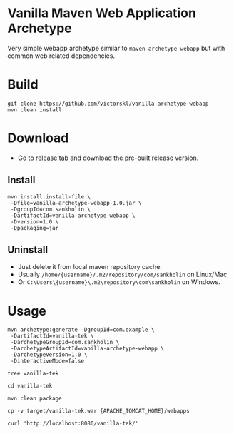 # Vanilla Maven Web Application Archetype
Very simple webapp archetype similar to `maven-archetype-webapp` but with common web related dependencies.

# Build
    git clone https://github.com/victorskl/vanilla-archetype-webapp    
    mvn clean install

# Download

* Go to [release tab](https://github.com/victorskl/vanilla-archetype-webapp/releases) and download the pre-built release version.

## Install
    mvn install:install-file \
     -Dfile=vanilla-archetype-webapp-1.0.jar \
     -DgroupId=com.sankholin \
     -DartifactId=vanilla-archetype-webapp \
     -Dversion=1.0 \
     -Dpackaging=jar

## Uninstall

* Just delete it from local maven repository cache. 
* Usually `/home/{username}/.m2/repository/com/sankholin` on Linux/Mac
* Or `C:\Users\{username}\.m2\repository\com\sankholin` on Windows.

# Usage
    
    mvn archetype:generate -DgroupId=com.example \
     -DartifactId=vanilla-tek \
     -DarchetypeGroupId=com.sankholin \
     -DarchetypeArtifactId=vanilla-archetype-webapp \
     -DarchetypeVersion=1.0 \
     -DinteractiveMode=false
    
    tree vanilla-tek
    
    cd vanilla-tek
    
    mvn clean package
    
    cp -v target/vanilla-tek.war {APACHE_TOMCAT_HOME}/webapps
    
    curl 'http://localhost:8080/vanilla-tek/'
